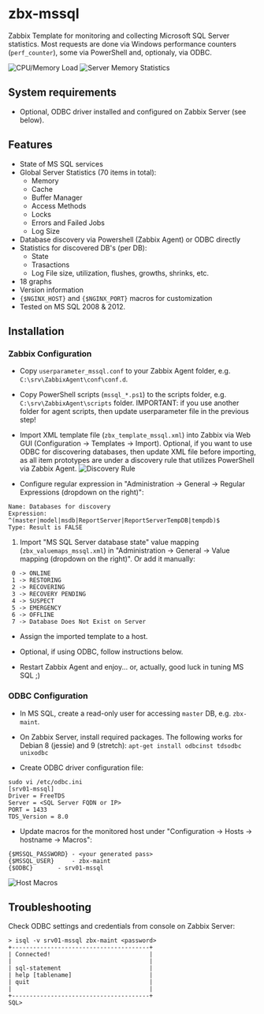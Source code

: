 # zbx-mssql

Zabbix Template for monitoring and collecting Microsoft SQL Server statistics.
Most requests are done via Windows performance counters (`perf_counter`), some via PowerShell and, optionaly, via ODBC.


![CPU/Memory Load](https://github.com/sfuerte/zbx-mssql/blob/master/images/zbx_mssql-cpu_mem_load.png)
![Server Memory Statistics](https://github.com/sfuerte/zbx-mssql/blob/master/images/zbx_mssql-server_memory.png)

## System requirements

- Optional, ODBC driver installed and configured on Zabbix Server (see below). 


## Features

- State of MS SQL services
- Global Server Statistics (70 items in total):
  - Memory
  - Cache
  - Buffer Manager
  - Access Methods
  - Locks
  - Errors and Failed Jobs
  - Log Size
- Database discovery via Powershell (Zabbix Agent) or ODBC directly
- Statistics for discovered DB's (per DB):
  - State
  - Trasactions
  - Log File size, utilization, flushes, growths, shrinks, etc.
- 18 graphs
- Version information
- `{$NGINX_HOST}` and `{$NGINX_PORT}` macros for customization
- Tested on MS SQL 2008 & 2012. 


## Installation
 
### Zabbix Configuration

- Copy `userparameter_mssql.conf` to your Zabbix Agent folder, e.g. `C:\srv\ZabbixAgent\conf\conf.d`.

- Copy PowerShell scripts (`mssql_*.ps1`) to the scripts folder, e.g. `C:\srv\ZabbixAgent\scripts` folder.
IMPORTANT: if you use another folder for agent scripts, then update userparameter file in the previous step!

- Import XML template file (`zbx_template_mssql.xml`) into Zabbix via Web GUI (Configuration -> Templates -> Import).
Optional, if you want to use ODBC for discovering databases, then update XML file before importing, as all item prototypes
are under a discovery rule that utilizes PowerShell via Zabbix Agent.
![Discovery Rule](https://github.com/sfuerte/zbx-mssql/blob/master/images/zbx_mssql-discovery_rules.png)

- Configure regular expression in "Administration -> General -> Regular Expressions (dropdown on the right)":

```
Name: Databases for discovery
Expression: ^(master|model|msdb|ReportServer|ReportServerTempDB|tempdb)$
Type: Result is FALSE
```
1) Import "MS SQL Server database state" value mapping (`zbx_valuemaps_mssql.xml`) in "Administration -> General -> Value mapping (dropdown on the right)". 
Or add it manually:

```
 0 -> ONLINE
 1 -> RESTORING
 2 -> RECOVERING
 3 -> RECOVERY PENDING
 4 -> SUSPECT
 5 -> EMERGENCY
 6 -> OFFLINE
 7 -> Database Does Not Exist on Server
```

- Assign the imported template to a host.

- Optional, if using ODBC, follow instructions below.

- Restart Zabbix Agent and enjoy... or, actually, good luck in tuning MS SQL ;) 


### ODBC Configuration

- In MS SQL, create a read-only user for accessing `master` DB, e.g. `zbx-maint`.

- On Zabbix Server, install required packages. The following works for Debian 8 (jessie) and 9 (stretch): 
`apt-get install odbcinst tdsodbc unixodbc`

- Create ODBC driver configuration file:

```
sudo vi /etc/odbc.ini
[srv01-mssql]
Driver = FreeTDS
Server = <SQL Server FQDN or IP>
PORT = 1433
TDS_Version = 8.0
```

- Update macros for the monitored host under "Configuration -> Hosts -> hostname -> Macros":

```
{$MSSQL_PASSWORD} - <your generated pass>
{$MSSQL_USER}	  - zbx-maint
{$ODBC}		  - srv01-mssql
```

![Host Macros](https://github.com/sfuerte/zbx-mssql/blob/master/images/zbx_mssql-macros_config.png)


## Troubleshooting

Check ODBC settings and credentials from console on Zabbix Server:

```shell
> isql -v srv01-mssql zbx-maint <password>
+---------------------------------------+
| Connected!                            |
|                                       |
| sql-statement                         |
| help [tablename]                      |
| quit                                  |
|                                       |
+---------------------------------------+
SQL>
```
